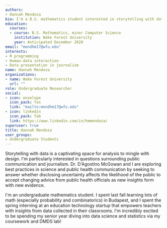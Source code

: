 ```yaml
---
authors:
- Hannah Mendoza
bio: I'm a B.S. mathematics student interested in storytelling with data.
education:
  courses:
  - course: B.S. Mathematics, minor Computer Science
    institution: Wake Forest University
    year: Anticipated December 2020
email: "mendhm17@wfu.edu"
interests:
- R programming
- Human-data interaction
- Data presentation in journalism
name: Hannah Mendoza
organizations:
- name: Wake Forest University
  url: ""
role: Undergraduate Researcher
social:
- icon: envelope
  icon_pack: fas
  link: "mailto:mendhm17@wfu.edu"
- icon: linkedin
  icon_pack: fab
  link: https://www.linkedin.com/in/hmmendoza/
superuser: true
title: Hannah Mendoza
user_groups:
- Undergraduate Students
---
```


Storytelling with data is a captivating space for analysis to mingle with design. I'm particularly interested in questions surrounding public communication and journalism. Dr. D'Agostino McGowan and I are exploring best practices in science and public health communication by seeking to answer whether disclosing uncertainty affects the likelihood of the public to accept changing advice from public health officials as new insights form with new evidence. 

I'm an undergraduate mathematics student. I spent last fall learning lots of math (especially probability and combinatorics) in Budapest, and I spent the spring interning at an education technology startup that empowers teachers with insights from data collected in their classrooms. I'm incredibly excited to be spending my senior year diving into data science and statistics via my coursework and DMDS lab!
